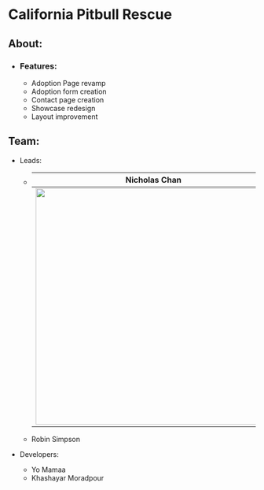# California Pitbull Rescue

## About:
  - ### Features:
    - Adoption Page revamp
    - Adoption form creation
    - Contact page creation
    - Showcase redesign
    - Layout improvement

## Team:
  - Leads:
    - | Nicholas Chan |
      | ------------- |
      |<img src = "https://user-images.githubusercontent.com/80879010/230799426-1e53625e-3933-44bb-ab87-38abab18baf1.jpg" width="480">|
      
    - Robin Simpson
    
  - Developers:
    - Yo Mamaa
    - Khashayar Moradpour
